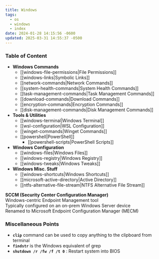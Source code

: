 ```yaml
---
title: Windows
tags:
  - os
  - windows
  - index
date: 2024-01-28 14:15:56 -0600
updated: 2025-03-31 14:55:37 -0500
---
```


### Table of Content

* **Windows Commands**
	* [[windows-file-permissions|File Permissions]]
	* [[windows-links|Symbolic Links]]
	* [[network-commands|Network Commands]]
	* [[system-health-commands|System Health Commands]]
	* [[task-management-commands|Task Management Commands]]
	* [[download-commands|Download Commands]]
	* [[encryption-commands|Encryption Commands]]
	* [[disk-management-commands|Disk Management Commands]]
* **Tools & Utilities**
	* [[windows-terminal|Windows Terminal]]
	* [[wsl-configuration|WSL Configuration]]
	* [[winget-commands|Winget Commands]]
	* [[powershell|PowerShell]]
		* [[powershell-scripts|PowerShell Scripts]]
* **Windows Configuration**
	* [[windows-files|Windows Files]]
	* [[windows-registry|Windows Registry]]
	* [[windows-tweaks|Windows Tweaks]]
* **Windows Misc. Stuff**
	* [[windows-shortcuts|Windows Shortcuts]]
	* [[microsoft-active-directory|Active Directory]]
	* [[ntfs-alternative-file-stream|NTFS Alternative File Stream]]

**SCCM (Security Center Configuration Manager)**  
Windows-centric Endpoint Management tool  
Typically configured on an on-prem Windows Server device  
Renamed to Microsoft Endpoint Configuration Manager (MECM)

### Miscellaneous Points

* **`clip`** command can be used to copy anything to the clipboard from terminal
* **`findstr`** is the Windows equivalent of grep
* **`shutdown /r /fw /f /t 0`** : Restart system into BIOS
